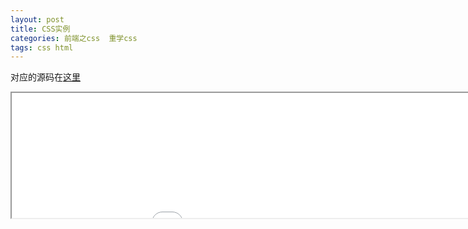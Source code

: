 ```yaml
---
layout: post
title: CSS实例
categories: 前端之css  重学css  
tags: css html
---
```


对应的源码在[这里](https://raw.githubusercontent.com/xumenger/xumenger.github.io/master/download/20160410/css-3D.html)

<iframe src="../download/20160410/css-3D.html" width="1000" height="200" name="iframe_a"></iframe>
